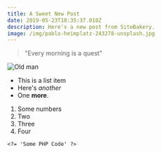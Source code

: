 ```yaml
---
title: A Sweet New Post
date: 2019-05-23T18:35:37.018Z
description: Here's a new post from SiteBakery.
image: /img/pablo-heimplatz-243278-unsplash.jpg
---
```

> "Every morning is a quest"

![Old man](/img/about-direct-sourcing.jpg "This is old man Johnson")

* This is a list item
* Here's _another_
* One **more**.



1. Some numbers
2. Two
3. Three
4. Four



```
<?= 'Some PHP Code' ?>
```
